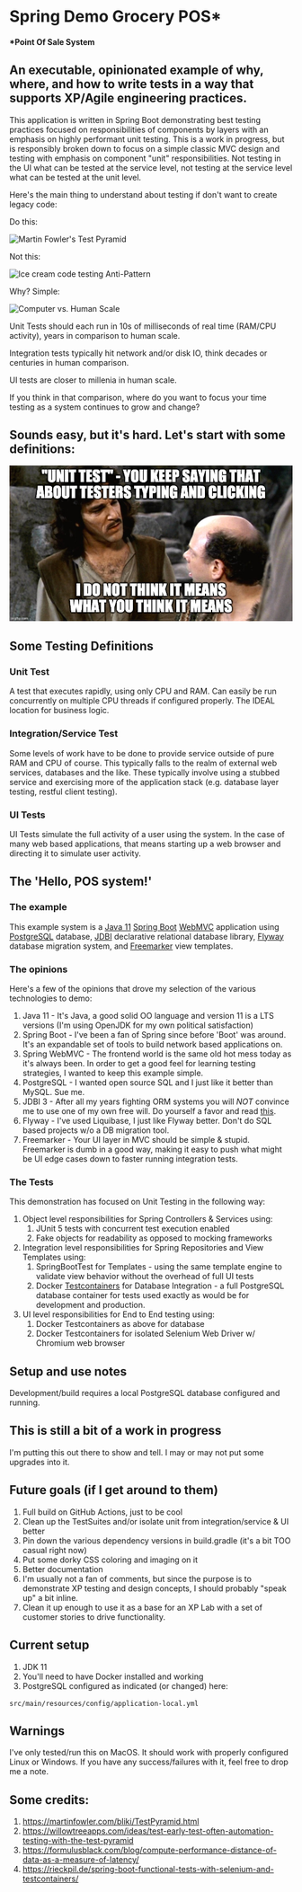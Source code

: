 # Spring Demo Grocery POS*
#### *Point Of Sale System

## An executable, opinionated example of why, where, and how to write tests in a way that supports XP/Agile engineering practices.

This application is written in Spring Boot demonstrating best testing practices focused
on responsibilities of components by layers with an emphasis on highly performant unit testing.
This is a work in progress, but is responsibly broken down to focus on a simple classic MVC design
and testing with emphasis on component "unit" responsibilities.  Not testing in the UI what can be tested
at the service level, not testing at the service level what can be tested at the unit level.


Here's the main thing to understand about testing if don't want to create legacy code:

Do this:

![Martin Fowler's Test Pyramid](https://martinfowler.com/bliki/images/testPyramid/test-pyramid.png)

Not this:

![Ice cream code testing Anti-Pattern](https://images.contentful.com/3cttzl4i3k1h/6Qc0lWQ4IE4KeisAgyeUAC/365239996e6c8e83afc5fd8fbce69831/automation-pyramid-2.png)

Why?  Simple:

![Computer vs. Human Scale](https://pbs.twimg.com/media/BmBr2mwCIAAhJo1?format=png&name=medium)

Unit Tests should each run in 10s of milliseconds of real time (RAM/CPU activity), years in comparison to human scale. 

Integration tests typically hit network and/or disk IO, think decades or centuries in human comparison.

UI tests are closer to millenia in human scale.

If you think in that comparison, where do you want to focus your time testing as a system 
continues to grow and change?


## Sounds easy, but it's hard.  Let's start with some definitions:

![I do not think it means...](./doc/image/UnitTestingAsTestersTyping.jpg)

## Some Testing Definitions
### Unit Test
A test that executes rapidly, using only CPU and RAM.  Can easily be run concurrently on multiple
CPU threads if configured properly.  The IDEAL location for business logic. 

### Integration/Service Test 
Some levels of work have to be done to provide service outside of pure RAM and CPU of course.  This typically 
falls to the realm of external web services, databases and the like.  These typically involve using a stubbed service 
and exercising more of the application stack (e.g. database layer testing, restful client testing).

### UI Tests
UI Tests simulate the full activity of a user using the system.  In the case of many web based applications, that
means starting up a web browser and directing it to simulate user activity.


## The 'Hello, POS system!'
### The example
This example system is a [Java 11](https://openjdk.java.net/projects/jdk/11/) 
[Spring Boot](https://spring.io/projects/spring-boot) 
[WebMVC](https://spring.io/guides/gs/serving-web-content/) 
application using [PostgreSQL](https://www.postgresql.org/) database,
[JDBI](https://jdbi.org) declarative relational database library, 
[Flyway](https://flywaydb.org/) database migration system, and 
[Freemarker](https://freemarker.apache.org/) view templates.

### The opinions
Here's a few of the opinions that drove my selection of the various technologies to demo:
1. Java 11 - It's Java, a good solid OO language and version 11 is a LTS versions (I'm using OpenJDK
   for my own political satisfaction)
1. Spring Boot - I've been a fan of Spring since before 'Boot' was around.  It's an expandable
set of tools to build network based applications on.
1. Spring WebMVC - The frontend world is the same old hot mess today as it's always been.  In 
   order to get a good feel for learning testing strategies, I wanted to keep this example simple.    
1. PostgreSQL - I wanted open source SQL and I just like it better than MySQL.  Sue me.
1. JDBI 3 - After all my years fighting ORM systems you will *NOT* convince me to use one 
   of my own free will.  Do yourself a favor and read [this](https://blog.codinghorror.com/object-relational-mapping-is-the-vietnam-of-computer-science/).
1. Flyway - I've used Liquibase, I just like Flyway better.  Don't do SQL based projects w/o a DB migration tool.
1. Freemarker - Your UI layer in MVC should be simple & stupid.  Freemarker is dumb in a good way,
making it easy to push what might be UI edge cases down to faster running integration tests. 

### The Tests

This demonstration has focused on Unit Testing in the following way:
1. Object level responsibilities for Spring Controllers & Services using:
   1. JUnit 5 tests with concurrent test execution enabled
   1. Fake objects for readability as opposed to mocking frameworks
1. Integration level responsibilities for Spring Repositories and View Templates using:
    1. SpringBootTest for Templates - using the same template engine to validate view 
    behavior without the overhead of full UI tests
    1. Docker [Testcontainers](https://www.testcontainers.org/) for Database Integration - a full PostgreSQL database 
       container for tests used exactly as would be for development and production.
1. UI level responsibilities for End to End testing using:
    1. Docker Testcontainers as above for database
    1. Docker Testcontainers for isolated Selenium Web Driver w/ Chromium web browser


## Setup and use notes
Development/build requires a local PostgreSQL database configured and running.

## This is still a bit of a work in progress
I'm putting this out there to show and tell.  I may or may not put some upgrades into it.

## Future goals (if I get around to them)
1. Full build on GitHub Actions, just to be cool
1. Clean up the TestSuites and/or isolate unit from integration/service & UI better
1. Pin down the various dependency versions in build.gradle (it's a bit TOO casual right now)
1. Put some dorky CSS coloring and imaging on it
1. Better documentation
1. I'm usually not a fan of comments, but since the purpose is to demonstrate XP testing
   and design concepts, I should probably "speak up" a bit inline.
1. Clean it up enough to use it as a base for an XP Lab with a set of customer stories 
to drive functionality.


## Current setup
1. JDK 11
1. You'll need to have Docker installed and working
1. PostgreSQL configured as indicated (or changed) here:

```shell
src/main/resources/config/application-local.yml
```

## Warnings
I've only tested/run this on MacOS.  It should work with properly configured Linux or 
Windows.  If you have any success/failures with it, feel free to drop me a note. 

## Some credits: 
1. https://martinfowler.com/bliki/TestPyramid.html
1. https://willowtreeapps.com/ideas/test-early-test-often-automation-testing-with-the-test-pyramid    
1. https://formulusblack.com/blog/compute-performance-distance-of-data-as-a-measure-of-latency/   
1. https://rieckpil.de/spring-boot-functional-tests-with-selenium-and-testcontainers/ 
